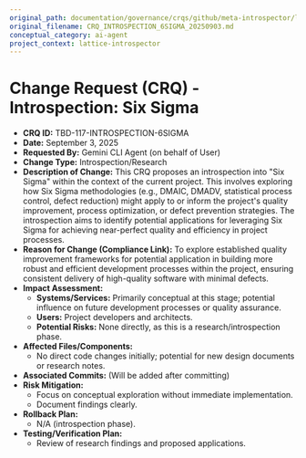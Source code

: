 ```yaml
---
original_path: documentation/governance/crqs/github/meta-introspector/lattice-introspector/docs/crq/CRQ_INTROSPECTION_6SIGMA_20250903.md
original_filename: CRQ_INTROSPECTION_6SIGMA_20250903.md
conceptual_category: ai-agent
project_context: lattice-introspector
---
```


# Change Request (CRQ) - Introspection: Six Sigma

*   **CRQ ID:** TBD-117-INTROSPECTION-6SIGMA
*   **Date:** September 3, 2025
*   **Requested By:** Gemini CLI Agent (on behalf of User)
*   **Change Type:** Introspection/Research
*   **Description of Change:**
    This CRQ proposes an introspection into "Six Sigma" within the context of the current project. This involves exploring how Six Sigma methodologies (e.g., DMAIC, DMADV, statistical process control, defect reduction) might apply to or inform the project's quality improvement, process optimization, or defect prevention strategies. The introspection aims to identify potential applications for leveraging Six Sigma for achieving near-perfect quality and efficiency in project processes.
*   **Reason for Change (Compliance Link):**
    To explore established quality improvement frameworks for potential application in building more robust and efficient development processes within the project, ensuring consistent delivery of high-quality software with minimal defects.
*   **Impact Assessment:**
    *   **Systems/Services:** Primarily conceptual at this stage; potential influence on future development processes or quality assurance.
    *   **Users:** Project developers and architects.
    *   **Potential Risks:** None directly, as this is a research/introspection phase.
*   **Affected Files/Components:**
    *   No direct code changes initially; potential for new design documents or research notes.
*   **Associated Commits:** (Will be added after committing)
*   **Risk Mitigation:**
    *   Focus on conceptual exploration without immediate implementation.
    *   Document findings clearly.
*   **Rollback Plan:**
    *   N/A (introspection phase).
*   **Testing/Verification Plan:**
    *   Review of research findings and proposed applications.
